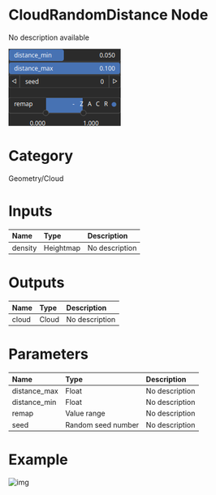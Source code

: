 
CloudRandomDistance Node
========================


No description available



![img](../../images/nodes/CloudRandomDistance_settings.png)


# Category


Geometry/Cloud
# Inputs

|Name|Type|Description|
| :--- | :--- | :--- |
|density|Heightmap|No description|

# Outputs

|Name|Type|Description|
| :--- | :--- | :--- |
|cloud|Cloud|No description|

# Parameters

|Name|Type|Description|
| :--- | :--- | :--- |
|distance_max|Float|No description|
|distance_min|Float|No description|
|remap|Value range|No description|
|seed|Random seed number|No description|

# Example


![img](../../images/nodes/CloudRandomDistance.png)

